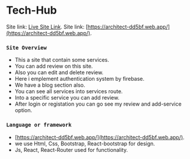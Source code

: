 
# Tech-Hub

Site link: [Live Site Link](https://architect-dd5bf.web.app/).
Site link: [https://architect-dd5bf.web.app/](https://architect-dd5bf.web.app/).

### `Site Overview`

- This a site that contain some services.
- You can add review on this site.
- Also you can edit and delete review.
- Here i emplement authentication system by firebase. 
- We have a blog section also.
- You can see all services into services route.
- Into a specific service you can add review.
- After login or registation you can go see my review and add-service option.

### `Language or framework`

- [https://architect-dd5bf.web.app/](https://architect-dd5bf.web.app/).
- we use Html, Css, Bootstrap, React-bootstrap for design.
- Js, React, React-Router used for functionality.


